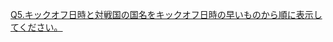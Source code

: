 [Q5.キックオフ日時と対戦国の国名をキックオフ日時の早いものから順に表示してください。](https://tech.pjin.jp/blog/2016/05/12/sql%e7%b7%b4%e7%bf%92%e5%95%8f%e9%a1%8c-%e5%95%8f5/)
